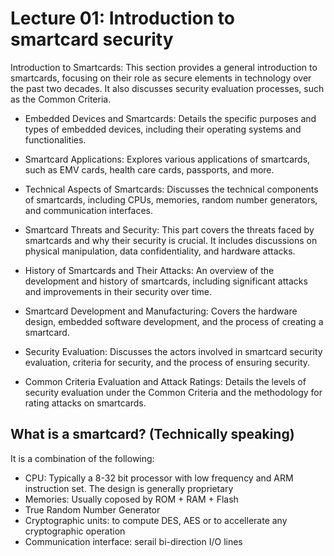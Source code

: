 # Lecture 01: Introduction to smartcard security 

Introduction to Smartcards: This section provides a general introduction to smartcards, focusing on their role as secure elements in technology over the past two decades. It also discusses security evaluation processes, such as the Common Criteria.

- Embedded Devices and Smartcards: Details the specific purposes and types of embedded devices, including their operating systems and functionalities.

- Smartcard Applications: Explores various applications of smartcards, such as EMV cards, health care cards, passports, and more.

- Technical Aspects of Smartcards: Discusses the technical components of smartcards, including CPUs, memories, random number generators, and communication interfaces.

- Smartcard Threats and Security: This part covers the threats faced by smartcards and why their security is crucial. It includes discussions on physical manipulation, data confidentiality, and hardware attacks.

- History of Smartcards and Their Attacks: An overview of the development and history of smartcards, including significant attacks and improvements in their security over time.

- Smartcard Development and Manufacturing: Covers the hardware design, embedded software development, and the process of creating a smartcard.

- Security Evaluation: Discusses the actors involved in smartcard security evaluation, criteria for security, and the process of ensuring security.

- Common Criteria Evaluation and Attack Ratings: Details the levels of security evaluation under the Common Criteria and the methodology for rating attacks on smartcards.

## What is a smartcard? (Technically speaking)

It is a combination of the following:
- CPU: Typically a 8-32 bit processor with low frequency and ARM instruction set. The design is generally proprietary
- Memories: Usually coposed by ROM + RAM + Flash
- True Random Number Generator
- Cryptographic units: to compute DES, AES or to accellerate any cryptographic operation
- Communication interface: serail bi-direction I/O lines


